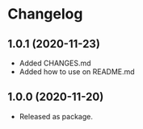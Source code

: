 # Changelog

1.0.1 (2020-11-23)
---
- Added CHANGES.md
- Added how to use on README.md

1.0.0 (2020-11-20)
---
- Released as package.
